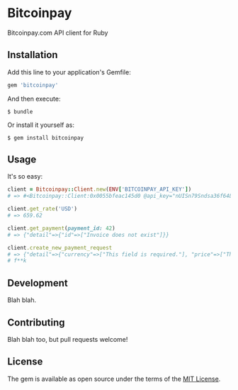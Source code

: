 # Bitcoinpay

Bitcoinpay.com API client for Ruby

## Installation

Add this line to your application's Gemfile:

```ruby
gem 'bitcoinpay'
```

And then execute:

    $ bundle

Or install it yourself as:

    $ gem install bitcoinpay

## Usage

It's so easy:

```ruby
client = Bitcoinpay::Client.new(ENV['BITCOINPAY_API_KEY'])
# => #<Bitcoinpay::Client:0x0055bfeac145d0 @api_key="nUISn79Sndsa36f64L">

client.get_rate('USD')
# => 659.62

client.get_payment(payment_id: 42)
# => {"detail"=>{"id"=>["Invoice does not exist"]}}

client.create_new_payment_request
# => {"detail"=>{"currency"=>["This field is required."], "price"=>["This field is required."], "settled_currency"=>["This field is required."], "reference"=>["This field is required."], "error"=>"Please reffer to API documentation http://docs.bitcoinpaycom.apiary.io/#create-payment"}}
# f**k
```

## Development

Blah blah.

## Contributing

Blah blah too, but pull requests welcome!


## License

The gem is available as open source under the terms of the [MIT License](http://opensource.org/licenses/MIT).

